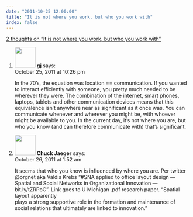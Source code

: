 ```yaml
---
date: "2011-10-25 12:00:00"
title: "It is not where you work, but who you work with"
index: false
---
```


[2 thoughts on &ldquo;It is not where you work, but who you work with&rdquo;](/lemire/blog/2011/10-25-it-is-not-where-you-work-but-who-you-work-with)

<ol class="comment-list">
<li id="comment-54757" class="comment even thread-even depth-1">
<div class="comment-author vcard">
<img alt src="https://secure.gravatar.com/avatar/39f3e5650320e35bf2a3ffd4a32bccd0?s=56&#038;d=mm&#038;r=g" srcset="https://secure.gravatar.com/avatar/39f3e5650320e35bf2a3ffd4a32bccd0?s=112&#038;d=mm&#038;r=g 2x" class="avatar avatar-56 photo" height="56" width="56" decoding="async" /> <b class="fn">gj</b> <span class="says">says:</span> </div>
<div class="comment-metadata"><time datetime="2011-10-25T22:26:52+00:00">October 25, 2011 at 10:26 pm</time></a> </div>
<div class="comment-content">
<p>In the 70&rsquo;s, the equation was location == communication. If you wanted to interact efficiently with someone, you pretty much needed to be wherever they were. The combination of the internet, smart phones, laptops, tablets and other communication devices means that this equivalence isn&rsquo;t anywhere near as significant as it once was. You can communicate whenever and wherever you might be, with whoever might be available to you. In the current day, it&rsquo;s not where you are, but who you know (and can therefore communicate with) that&rsquo;s significant.</p>
</div>
</li>
<li id="comment-54758" class="comment odd alt thread-odd thread-alt depth-1">
<div class="comment-author vcard">
<img alt src="https://secure.gravatar.com/avatar/5e59ad39e339ef0c0e7286d39374398c?s=56&#038;d=mm&#038;r=g" srcset="https://secure.gravatar.com/avatar/5e59ad39e339ef0c0e7286d39374398c?s=112&#038;d=mm&#038;r=g 2x" class="avatar avatar-56 photo" height="56" width="56" decoding="async" /> <b class="fn">Chuck Jaeger</b> <span class="says">says:</span> </div>
<div class="comment-metadata"><time datetime="2011-10-26T01:52:56+00:00">October 26, 2011 at 1:52 am</time></a> </div>
<div class="comment-content">
<p>It seems that who you know is influenced by where you are. Per twitter @orgnet aka Valdis Krebs &ldquo;#SNA applied to office layout design &#8212; Spatial and Social Networks in Organizational Innovation &#8212; bit.ly/tZRPoC&rdquo;. Link goes to U Michigan .pdf research paper. &ldquo;Spatial layout apparently<br/>
plays a strong supportive role in the formation and maintenance of<br/>
social relations that ultimately are linked to innovation.&rdquo;</p>
</div>
</li>
</ol>
